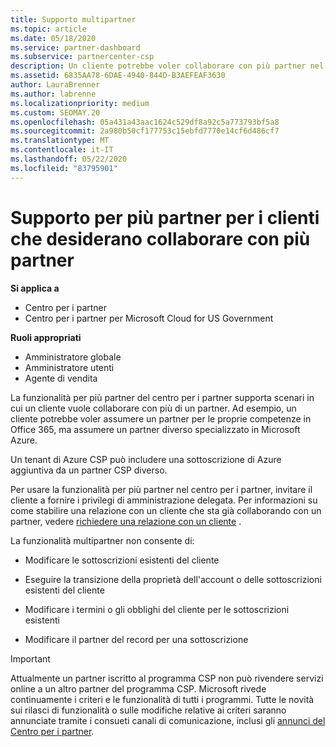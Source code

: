 ```yaml
---
title: Supporto multipartner
ms.topic: article
ms.date: 05/18/2020
ms.service: partner-dashboard
ms.subservice: partnercenter-csp
description: Un cliente potrebbe voler collaborare con più partner nel programma Cloud Solution Provider, specializzato in servizi diversi.
ms.assetid: 6835AA78-6DAE-4940-844D-B3AEFEAF3630
author: LauraBrenner
ms.author: labrenne
ms.localizationpriority: medium
ms.custom: SEOMAY.20
ms.openlocfilehash: 05a431a43aac1624c529df8a92c5a773793bf5a8
ms.sourcegitcommit: 2a980b50cf177753c15ebfd7770e14cf6d486cf7
ms.translationtype: MT
ms.contentlocale: it-IT
ms.lasthandoff: 05/22/2020
ms.locfileid: "83795901"
---
```

# <a name="multi-partner-support-for-customers-who-want-to-work-with-more-than-one-partner"></a>Supporto per più partner per i clienti che desiderano collaborare con più partner

**Si applica a**

-  Centro per i partner
-  Centro per i partner per Microsoft Cloud for US Government

**Ruoli appropriati**
-   Amministratore globale
-   Amministratore utenti
-   Agente di vendita

La funzionalità per più partner del centro per i partner supporta scenari in cui un cliente vuole collaborare con più di un partner. Ad esempio, un cliente potrebbe voler assumere un partner per le proprie competenze in Office 365, ma assumere un partner diverso specializzato in Microsoft Azure. 

Un tenant di Azure CSP può includere una sottoscrizione di Azure aggiuntiva da un partner CSP diverso.

Per usare la funzionalità per più partner nel centro per i partner, invitare il cliente a fornire i privilegi di amministrazione delegata. Per informazioni su come stabilire una relazione con un cliente che sta già collaborando con un partner, vedere [richiedere una relazione con un cliente](request-a-relationship-with-a-customer.md) .

La funzionalità multipartner non consente di:

- Modificare le sottoscrizioni esistenti del cliente

- Eseguire la transizione della proprietà dell'account o delle sottoscrizioni esistenti del cliente

- Modificare i termini o gli obblighi del cliente per le sottoscrizioni esistenti

- Modificare il partner del record per una sottoscrizione

> [!IMPORTANT]  
> Attualmente un partner iscritto al programma CSP non può rivendere servizi online a un altro partner del programma CSP. Microsoft rivede continuamente i criteri e le funzionalità di tutti i programmi. Tutte le novità sui rilasci di funzionalità o sulle modifiche relative ai criteri saranno annunciate tramite i consueti canali di comunicazione, inclusi gli [annunci del Centro per i partner](https://partner.microsoft.com/pcv/announcements).






